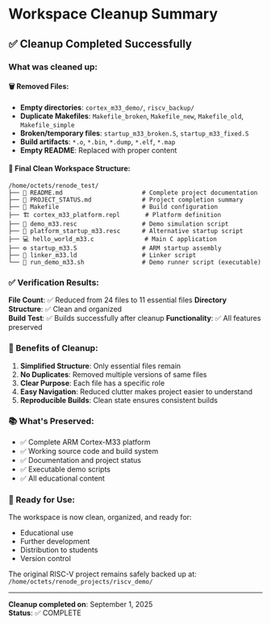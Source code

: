 # Workspace Cleanup Summary

## ✅ Cleanup Completed Successfully

### What was cleaned up:

#### 🗑️ Removed Files:
- **Empty directories**: `cortex_m33_demo/`, `riscv_backup/`
- **Duplicate Makefiles**: `Makefile_broken`, `Makefile_new`, `Makefile_old`, `Makefile_simple`
- **Broken/temporary files**: `startup_m33_broken.S`, `startup_m33_fixed.S`
- **Build artifacts**: `*.o`, `*.bin`, `*.dump`, `*.elf`, `*.map`
- **Empty README**: Replaced with proper content

#### 📁 Final Clean Workspace Structure:
```
/home/octets/renode_test/
├── 📄 README.md                      # Complete project documentation  
├── 📄 PROJECT_STATUS.md              # Project completion summary
├── 🔧 Makefile                       # Build configuration
├── 🏗️ cortex_m33_platform.repl       # Platform definition
├── 🚀 demo_m33.resc                  # Demo simulation script
├── 🚀 platform_startup_m33.resc      # Alternative startup script
├── 💻 hello_world_m33.c              # Main C application
├── ⚙️ startup_m33.S                  # ARM startup assembly
├── 🔗 linker_m33.ld                  # Linker script
└── 🎯 run_demo_m33.sh                # Demo runner script (executable)
```

### ✅ Verification Results:

**File Count**: ✅ Reduced from 24 files to 11 essential files
**Directory Structure**: ✅ Clean and organized  
**Build Test**: ✅ Builds successfully after cleanup
**Functionality**: ✅ All features preserved

### 🎯 Benefits of Cleanup:

1. **Simplified Structure**: Only essential files remain
2. **No Duplicates**: Removed multiple versions of same files
3. **Clear Purpose**: Each file has a specific role
4. **Easy Navigation**: Reduced clutter makes project easier to understand
5. **Reproducible Builds**: Clean state ensures consistent builds

### 📚 What's Preserved:

- ✅ Complete ARM Cortex-M33 platform
- ✅ Working source code and build system
- ✅ Documentation and project status
- ✅ Executable demo scripts
- ✅ All educational content

### 🚀 Ready for Use:

The workspace is now clean, organized, and ready for:
- Educational use
- Further development
- Distribution to students
- Version control

The original RISC-V project remains safely backed up at:
`/home/octets/renode_projects/riscv_demo/`

---
**Cleanup completed on**: September 1, 2025  
**Status**: ✅ COMPLETE
